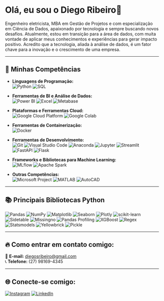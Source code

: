 # Olá, eu sou o Diego Ribeiro👋

Engenheiro eletricista, MBA em Gestão de Projetos e com especialização em Ciência de Dados, apaixonado por tecnologia e sempre buscando novos desafios. 
Atualmente, estou em transição para a área de dados, com muita vontade de aplicar meus conhecimentos e experiências para gerar impacto positivo.
Acredito que a tecnologia, aliada à análise de dados, é um fator chave para a inovação e o crescimento de uma empresa.

---

## 🚀 Minhas Competências

- **Linguagens de Programação:**  
  ![Python](https://img.shields.io/badge/-Python-3776AB?style=flat-square&logo=Python&logoColor=white)
  ![SQL](https://img.shields.io/badge/-SQL-4479A1?style=flat-square&logo=MySQL&logoColor=white)

- **Ferramentas de BI e Análise de Dados:**  
  ![Power BI](https://img.shields.io/badge/-Power%20BI-F2C811?style=flat-square&logo=Power-BI&logoColor=black)
  ![Excel](https://img.shields.io/badge/-Excel-217346?style=flat-square&logo=Microsoft-Excel&logoColor=white)
  ![Metabase](https://img.shields.io/badge/-Metabase-509EE3?style=flat-square&logo=Metabase&logoColor=white)

- **Plataformas e Ferramentas Cloud:**  
  ![Google Cloud Platform](https://img.shields.io/badge/-GCP-4285F4?style=flat-square&logo=Google-Cloud&logoColor=white)
  ![Google Colab](https://img.shields.io/badge/-Google%20Colab-F9AB00?style=flat-square&logo=Google-Colab&logoColor=white)

- **Ferramentas de Containerização:**  
  ![Docker](https://img.shields.io/badge/-Docker-2496ED?style=flat-square&logo=Docker&logoColor=white)

- **Ferramentas de Desenvolvimento:**  
  ![Git](https://img.shields.io/badge/-Git-F05032?style=flat-square&logo=Git&logoColor=white) 
  ![Visual Studio Code](https://img.shields.io/badge/-Visual%20Studio%20Code-007ACC?style=flat-square&logo=Visual-Studio-Code&logoColor=white) 
  ![Anaconda](https://img.shields.io/badge/-Anaconda-44A833?style=flat-square&logo=Anaconda&logoColor=white) 
  ![Jupyter](https://img.shields.io/badge/-Jupyter-F37626?style=flat-square&logo=Jupyter&logoColor=white) 
  ![Streamlit](https://img.shields.io/badge/-Streamlit-FF4B4B?style=flat-square&logo=Streamlit&logoColor=white) 
  ![FastAPI](https://img.shields.io/badge/-FastAPI-009688?style=flat-square&logo=FastAPI&logoColor=white) 
  ![Flask](https://img.shields.io/badge/-Flask-000000?style=flat-square&logo=Flask&logoColor=white)

- **Frameworks e Bibliotecas para Machine Learning:**  
  ![MLflow](https://img.shields.io/badge/-MLflow-0194E2?style=flat-square&logo=MLflow&logoColor=white)
  ![Apache Spark](https://img.shields.io/badge/-Apache%20Spark-E25A1C?style=flat-square&logo=Apache-Spark&logoColor=white)

- **Outras Competências:**  
  ![Microsoft Project](https://img.shields.io/badge/-Microsoft%20Project-217346?style=flat-square&logo=Microsoft&logoColor=white)
  ![MATLAB](https://img.shields.io/badge/-MATLAB-0076A8?style=flat-square&logo=MathWorks&logoColor=white)
  ![AutoCAD](https://img.shields.io/badge/-AutoCAD-EE3124?style=flat-square&logo=Autodesk&logoColor=white)

---

## 📚 Principais Bibliotecas Python

![Pandas](https://img.shields.io/badge/-Pandas-150458?style=flat-square&logo=Pandas&logoColor=white) ![NumPy](https://img.shields.io/badge/-NumPy-013243?style=flat-square&logo=NumPy&logoColor=white) ![Matplotlib](https://img.shields.io/badge/-Matplotlib-11557C?style=flat-square&logo=Matplotlib&logoColor=white) ![Seaborn](https://img.shields.io/badge/-Seaborn-3776AB?style=flat-square&logo=Seaborn&logoColor=white) ![Plotly](https://img.shields.io/badge/-Plotly-3F4F75?style=flat-square&logo=Plotly&logoColor=white) ![scikit-learn](https://img.shields.io/badge/-Scikit--Learn-F7931E?style=flat-square&logo=scikit-learn&logoColor=white) ![Sidetable](https://img.shields.io/badge/-Sidetable-3776AB?style=flat-square&logo=Python&logoColor=white) ![Missingno](https://img.shields.io/badge/-Missingno-333333?style=flat-square&logo=Python&logoColor=white) ![Pandas Profiling](https://img.shields.io/badge/-Pandas%20Profiling-150458?style=flat-square&logo=Pandas&logoColor=white) ![XGBoost](https://img.shields.io/badge/-XGBoost-EB0028?style=flat-square&logo=XGBoost&logoColor=white) ![Regex](https://img.shields.io/badge/-Regex-3776AB?style=flat-square&logo=Python&logoColor=white) ![Statsmodels](https://img.shields.io/badge/-Statsmodels-3776AB?style=flat-square&logo=Python&logoColor=white) ![Yellowbrick](https://img.shields.io/badge/-Yellowbrick-FFD43B?style=flat-square&logo=Python&logoColor=white) ![Pickle](https://img.shields.io/badge/-Pickle-1C3F94?style=flat-square&logo=Python&logoColor=white)

---

## 🔥 Como entrar em contato comigo:
📧 **E-mail:** diegosribeiro@gmail.com  
📞 **Telefone:** (27) 98169-4345

---

## 🌐 Conecte-se comigo:

[![Instagram](https://img.shields.io/badge/-Instagram-E4405F?style=for-the-badge&logo=Instagram&logoColor=white)](https://www.instagram.com/diegoribeiro.jpg/?hl=pt-br)
[![LinkedIn](https://img.shields.io/badge/-LinkedIn-0A66C2?style=for-the-badge&logo=LinkedIn&logoColor=white)](https://www.linkedin.com/in/diego-ribeiro-55587337/)

